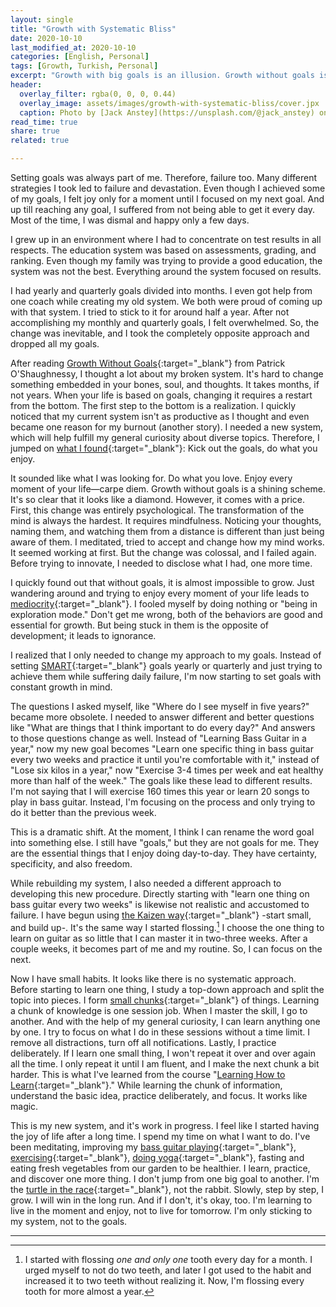```yaml
---
layout: single
title: "Growth with Systematic Bliss"
date: 2020-10-10
last_modified_at: 2020-10-10
categories: [English, Personal]
tags: [Growth, Turkish, Personal]
excerpt: "Growth with big goals is an illusion. Growth without goals is too. We need the middle ground, and this is how I approach."
header:
  overlay_filter: rgba(0, 0, 0, 0.44)
  overlay_image: assets/images/growth-with-systematic-bliss/cover.jpx
  caption: Photo by [Jack Anstey](https://unsplash.com/@jack_anstey) on [Unsplash](https://unsplash.com)
read_time: true
share: true
related: true

---
```


Setting goals was always part of me. Therefore, failure too. Many different strategies I took led to failure and devastation. Even though I achieved some of my goals, I felt joy only for a moment until I focused on my next goal. And up till reaching any goal, I suffered from not being able to get it every day. Most of the time, I was dismal and happy only a few days.

I grew up in an environment where I had to concentrate on test results in all respects. The education system was based on assessments, grading, and ranking. Even though my family was trying to provide a good education, the system was not the best. Everything around the system focused on results.

I had yearly and quarterly goals divided into months. I even got help from one coach while creating my old system. We both were proud of coming up with that system. I tried to stick to it for around half a year. After not accomplishing my monthly and quarterly goals, I felt overwhelmed. So, the change was inevitable, and I took the completely opposite approach and dropped all my goals.

After reading [Growth Without Goals](http://investorfieldguide.com/growth-without-goals/){:target="_blank"} from Patrick O'Shaughnessy, I thought a lot about my broken system. It's hard to change something embedded in your bones, soul, and thoughts. It takes months, if not years. When your life is based on goals, changing it requires a restart from the bottom. The first step to the bottom is a realization. I quickly noticed that my current system isn't as productive as I thought and even became one reason for my burnout (another story). I needed a new system, which will help fulfill my general curiosity about diverse topics. Therefore, I jumped on [what I found](https://jamesclear.com/goals-systems){:target="_blank"}: Kick out the goals, do what you enjoy.

It sounded like what I was looking for. Do what you love. Enjoy every moment of your life—carpe diem. Growth without goals is a shining scheme. It's so clear that it looks like a diamond. However, it comes with a price. First, this change was entirely psychological. The transformation of the mind is always the hardest. It requires mindfulness. Noticing your thoughts, naming them, and watching them from a distance is different than just being aware of them. I meditated, tried to accept and change how my mind works. It seemed working at first. But the change was colossal, and I failed again. Before trying to innovate, I needed to disclose what I had, one more time.

I quickly found out that without goals, it is almost impossible to grow. Just wandering around and trying to enjoy every moment of your life leads to [mediocrity](https://www.nateliason.com/blog/systems-without-goals){:target="_blank"}. I fooled myself by doing nothing or "being in exploration mode." Don't get me wrong, both of the behaviors are good and essential for growth. But being stuck in them is the opposite of development; it leads to ignorance.

I realized that I only needed to change my approach to my goals. Instead of setting [SMART](https://www.mindtools.com/pages/article/smart-goals.htm){:target="_blank"} goals yearly or quarterly and just trying to achieve them while suffering daily failure, I'm now starting to set goals with constant growth in mind.

The questions I asked myself, like "Where do I see myself in five years?" became more obsolete. I needed to answer different and better questions like "What are things that I think important to do every day?" And answers to those questions change as well. Instead of "Learning Bass Guitar in a year," now my new goal becomes "Learn one specific thing in bass guitar every two weeks and practice it until you're comfortable with it," instead of "Lose six kilos in a year," now "Exercise 3-4 times per week and eat healthy more than half of the week." The goals like these lead to different results. I'm not saying that I will exercise 160 times this year or learn 20 songs to play in bass guitar. Instead, I'm focusing on the process and only trying to do it better than the previous week.

This is a dramatic shift. At the moment, I think I can rename the word goal into something else. I still have "goals," but they are not goals for me. They are the essential things that I enjoy doing day-to-day. They have certainty, specificity, and also freedom.

While rebuilding my system, I also needed a different approach to developing this new procedure. Directly starting with "learn one thing on bass guitar every two weeks" is likewise not realistic and accustomed to failure. I have begun using [the Kaizen way](https://www.amazon.de/dp/B00GU2RHCG/ref=cm_sw_em_r_mt_dp_GFGEFb95G33DG){:target="_blank"} -start small, and build up-. It's the same way I started flossing.[^kaizen-way] I choose the one thing to learn on guitar as so little that I can master it in two-three weeks. After a couple weeks, it becomes part of me and my routine. So, I can focus on the next.

Now I have small habits. It looks like there is no systematic approach. Before starting to learn one thing, I study a top-down approach and split the topic into pieces. I form [small chunks](https://www.wikiwand.com/en/Chunking_(psychology)){:target="_blank"} of things. Learning a chunk of knowledge is one session job. When I master the skill, I go to another. And with the help of my general curiosity, I can learn anything one by one. I try to focus on what I do in these sessions without a time limit. I remove all distractions, turn off all notifications. Lastly, I practice deliberately. If I learn one small thing, I won't repeat it over and over again all the time. I only repeat it until I am fluent, and I make the next chunk a bit harder. This is what I've learned from the course "[Learning How to Learn](https://www.coursera.org/learn/learning-how-to-learn){:target="_blank"}." While learning the chunk of information, understand the basic idea, practice deliberately, and focus. It works like magic.

This is my new system, and it's work in progress. I feel like I started having the joy of life after a long time. I spend my time on what I want to do. I've been meditating, improving my [bass guitar playing](https://www.talkingbass.net/){:target="_blank"}, [exercising](https://www.runtastic.com/){:target="_blank"}, [doing yoga](https://www.youtube.com/user/yogawithadriene){:target="_blank"}, fasting and eating fresh vegetables from our garden to be healthier. I learn, practice, and discover one more thing. I don't jump from one big goal to another. I'm the [turtle in the race](https://www.moralstories.org/the-rabbit-and-the-turtle/){:target="_blank"}, not the rabbit. Slowly, step by step, I grow. I will win in the long run. And if I don't, it's okay, too. I'm learning to live in the moment and enjoy, not to live for tomorrow. I'm only sticking to my system, not to the goals.

---
[^kaizen-way]: I started with flossing *one and only one* tooth every day for a month. I urged myself to not do two teeth, and later I got used to the habit and increased it to two teeth without realizing it. Now, I'm flossing every tooth for more almost a year.
